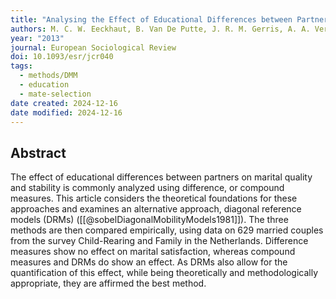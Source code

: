 ```yaml
---
title: "Analysing the Effect of Educational Differences between Partners: A Methodological/Theoretical Comparison"
authors: M. C. W. Eeckhaut, B. Van De Putte, J. R. M. Gerris, A. A. Vermulst
year: "2013"
journal: European Sociological Review
doi: 10.1093/esr/jcr040
tags:
  - methods/DMM
  - education
  - mate-selection
date created: 2024-12-16
date modified: 2024-12-16
---
```


## Abstract

The effect of educational differences between partners on marital quality and stability is commonly analyzed using difference, or compound measures. This article considers the theoretical foundations for these approaches and examines an alternative approach, diagonal reference models (DRMs) ([[@sobelDiagonalMobilityModels1981]]). The three methods are then compared empirically, using data on 629 married couples from the survey Child-Rearing and Family in the Netherlands. Difference measures show no effect on marital satisfaction, whereas compound measures and DRMs do show an effect. As DRMs also allow for the quantification of this effect, while being theoretically and methodologically appropriate, they are affirmed the best method.
